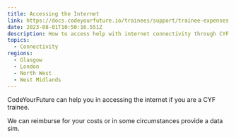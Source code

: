 ```yaml
---
title: Accessing the Internet
link: https://docs.codeyourfuture.io/trainees/support/trainee-expenses
date: 2023-08-01T10:50:16.551Z
description: How to access help with internet connectivity through CYF
topics:
  - Connectivity
regions:
  - Glasgow
  - London
  - North West
  - West Midlands
---
```

C﻿odeYourFuture can help you in accessing the internet if you are a CYF trainee.

W﻿e can reimburse for your costs or in some circumstances provide a data sim.
